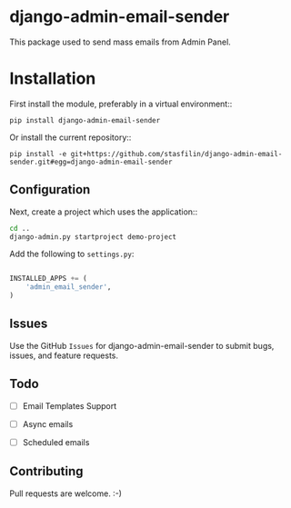 django-admin-email-sender
=======================

This package used to send mass emails from Admin Panel.

Installation
============

First install the module, preferably in a virtual environment::

`pip install django-admin-email-sender`

Or install the current repository::

`pip install -e git+https://github.com/stasfilin/django-admin-email-sender.git#egg=django-admin-email-sender`


Configuration
-------------

Next, create a project which uses the application::
```bash
cd ..
django-admin.py startproject demo-project
```

Add the following to ``settings.py``:

```python

INSTALLED_APPS += (
    'admin_email_sender',
)
```


Issues
------

Use the GitHub `Issues` for django-admin-email-sender to submit bugs, issues, and feature requests.

Todo
----

- [ ] Email Templates Support
- [ ] Async emails
- [ ] Scheduled emails


Contributing
------------

Pull requests are welcome. :-)

